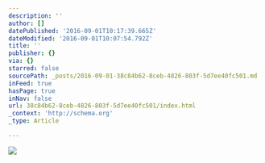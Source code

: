 ```yaml
---
description: ''
author: []
datePublished: '2016-09-01T10:17:39.665Z'
dateModified: '2016-09-01T10:07:54.792Z'
title: ''
publisher: {}
via: {}
starred: false
sourcePath: _posts/2016-09-01-38c84b62-8ceb-4826-803f-5d7ee40fc501.md
inFeed: true
hasPage: true
inNav: false
url: 38c84b62-8ceb-4826-803f-5d7ee40fc501/index.html
_context: 'http://schema.org'
_type: Article

---
```

![](https://the-grid-user-content.s3-us-west-2.amazonaws.com/04df951d-28c0-42d7-b645-10644dd23093.jpg)